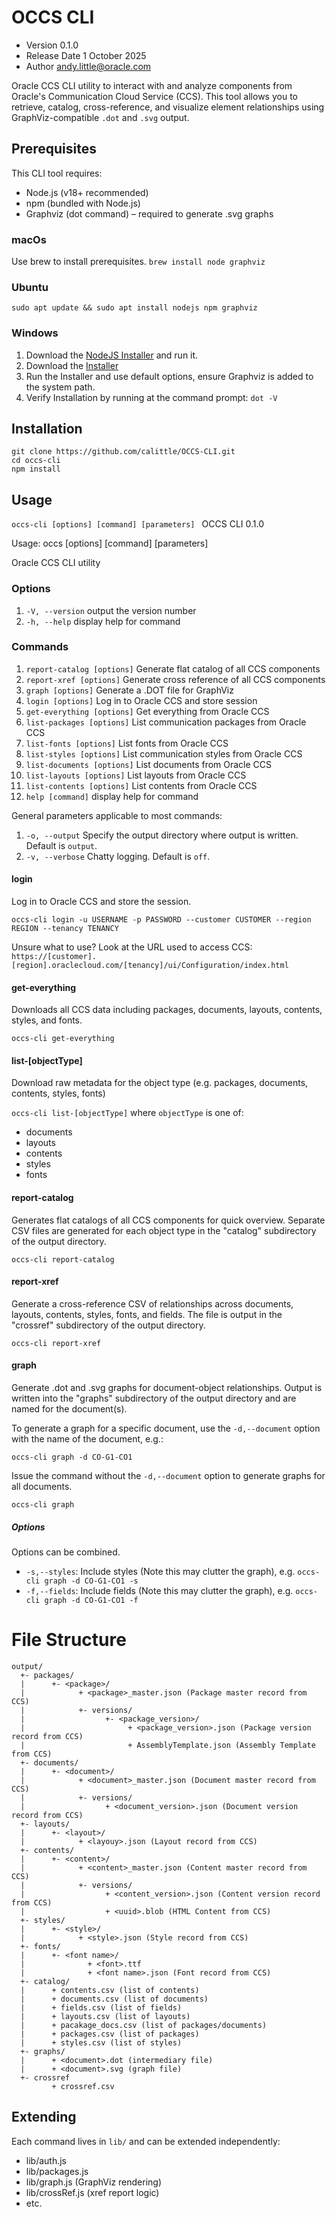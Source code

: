 # OCCS CLI
* Version 0.1.0
* Release Date 1 October 2025
* Author andy.little@oracle.com


Oracle CCS CLI utility to interact with and analyze components from Oracle's Communication Cloud Service (CCS). This tool allows you to retrieve, catalog, cross-reference, and visualize element relationships using GraphViz-compatible `.dot` and `.svg` output.

## Prerequisites
This CLI tool requires:
* Node.js (v18+ recommended)
* npm (bundled with Node.js)
* Graphviz (dot command) – required to generate .svg graphs

### macOs
Use brew to install prerequisites.
`brew install node graphviz`

### Ubuntu
`sudo apt update && sudo apt install nodejs npm graphviz`

### Windows
1. Download the [NodeJS Installer](https://nodejs.org) and run it.
1.	Download the [Installer](https://graphviz.org/download)
2. 	Run the Installer and use default options, ensure Graphviz is added to the system path. 
3.	Verify Installation by running at the command prompt: `dot -V`


## Installation

```
git clone https://github.com/calittle/OCCS-CLI.git
cd occs-cli
npm install
```

## Usage

`occs-cli [options] [command] [parameters] `
OCCS CLI 0.1.0

Usage: occs [options] [command] [parameters]

Oracle CCS CLI utility

### Options
1. `-V, --version`             output the version number
1. `-h, --help`                display help for command

### Commands
1. `report-catalog [options]`  Generate flat catalog of all CCS components
1. `report-xref [options]`     Generate cross reference of all CCS components
1. `graph [options]`           Generate a .DOT file for GraphViz
1. `login [options]`           Log in to Oracle CCS and store session
1. `get-everything [options]`  Get everything from Oracle CCS
1. `list-packages [options]`   List communication packages from Oracle CCS
1. `list-fonts [options]`      List fonts from Oracle CCS
1. `list-styles [options]`     List communication styles from Oracle CCS
1. `list-documents [options]`  List documents from Oracle CCS
1. `list-layouts [options]`    List layouts from Oracle CCS
1. `list-contents [options]`   List contents from Oracle CCS
1. `help [command]`            display help for command

General parameters applicable to most commands:
1. `-o, --output` Specify the output directory where output is written. Default is `output`.
1. `-v, --verbose` Chatty logging. Default is `off`.

#### login
Log in to Oracle CCS and store the session.

`occs-cli login -u USERNAME -p PASSWORD --customer CUSTOMER --region REGION --tenancy TENANCY`

Unsure what to use? Look at the URL used to access CCS:
`https://[customer].[region].oraclecloud.com/[tenancy]/ui/Configuration/index.html`

#### get-everything
Downloads all CCS data including packages, documents, layouts, contents, styles, and fonts.

`occs-cli get-everything`

#### list-[objectType]

Download raw metadata for the object type (e.g. packages, documents, contents, styles, fonts)

`occs-cli list-[objectType]` where `objectType` is one of:
* documents
* layouts
* contents
* styles
* fonts

####  report-catalog

Generates flat catalogs of all CCS components for quick overview. Separate CSV files are generated for each object type in the "catalog" subdirectory of the output directory.

`occs-cli report-catalog`

#### report-xref

Generate a cross-reference CSV of relationships across documents, layouts, contents, styles, fonts, and fields. The file is output in the "crossref" subdirectory of the output directory.

`occs-cli report-xref`

#### graph

Generate .dot and .svg graphs for document-object relationships. Output is written into the "graphs" subdirectory of the output directory and are named for the document(s).

To generate a graph for a specific document, use the `-d,--document` option with the name of the document, e.g.:

`occs-cli graph -d CO-G1-CO1`

Issue the command without the `-d,--document` option to generate graphs for all documents.

`occs-cli graph`

##### Options
Options can be combined.
* `-s,--styles`: Include styles (Note this may clutter the graph), e.g. `occs-cli graph -d CO-G1-CO1 -s`
* `-f,--fields`: Include fields (Note this may clutter the graph), e.g. `occs-cli graph -d CO-G1-CO1 -f`


# File Structure
```
output/
  +- packages/
  |      +- <package>/
  |            + <package>_master.json (Package master record from CCS)
  |            +- versions/ 
  |                  +- <package_version>/
  |                       + <package_version>.json (Package version record from CCS)
  |                       + AssemblyTemplate.json (Assembly Template from CCS)
  +- documents/
  |      +- <document>/
  |            + <document>_master.json (Document master record from CCS)
  |            +- versions/ 
  |                  + <document_version>.json (Document version record from CCS)
  +- layouts/
  |      +- <layout>/
  |            + <layouy>.json (Layout record from CCS)
  +- contents/
  |      +- <content>/
  |            + <content>_master.json (Content master record from CCS)
  |            +- versions/ 
  |                  + <content_version>.json (Content version record from CCS)
  |                  + <uuid>.blob (HTML Content from CCS)
  +- styles/
  |      +- <style>/
  |            + <style>.json (Style record from CCS)
  +- fonts/
  |      +- <font name>/
  |              + <font>.ttf
  |              + <font name>.json (Font record from CCS)
  +- catalog/
  |      + contents.csv (list of contents)
  |      + documents.csv (list of documents)
  |      + fields.csv (list of fields)
  |      + layouts.csv (list of layouts)
  |      + pacakage_docs.csv (list of packages/documents)
  |      + packages.csv (list of packages)
  |      + styles.csv (list of styles)
  +- graphs/
  |      + <document>.dot (intermediary file)
  |      + <document>.svg (graph file)
  +- crossref
         + crossref.csv
```
## Extending
Each command lives in `lib/` and can be extended independently:
*	lib/auth.js
*	lib/packages.js
*	lib/graph.js (GraphViz rendering)
*	lib/crossRef.js (xref report logic)
*	etc.

